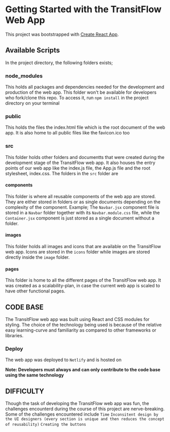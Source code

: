 # Getting Started with the TransitFlow Web App

This project was bootstrapped with [Create React App](https://github.com/facebook/create-react-app).

## Available Scripts

In the project directory, the following folders exists;

### node_modules

This holds all packages and dependencies needed for the development and production
of the web app. 
This folder won't be available for developers who fork/clone this repo. To access it, run `npm install` in the project directory on your terminal

### public

This holds the files the index.html file which is the root document of the web app. It is also home to all public files like the favicon.ico too

### src

This folder holds other folders and documentts that were created during the development stage of the TransitFlow web app. It also houses the entry points of our web app like the index.js file, the App.js file and the root stylesheet, index.css.
The folders in the `src` folder are 
#### components
This folder is where all reusable components of the web app are stored. They are either stored in folders or as single documents depending on the complexity of the component.
Example; The `Navbar.jsx` component file is stored in a `Navbar` folder together with its `Navbar.module.css` file, while the `Container.jsx` component is just stored as a single document without a folder.
#### images
This folder holds all images and icons that are available on the TransitFlow web app. Icons are stored in the `icons` folder while images are stored directly inside the `image` folder.
#### pages
This folder is home to all the different pages of the TransitFlow web app. It was created as a scalability-plan, in case the current web app is scaled to have other functional pages.


## CODE BASE
The TransitFlow web app was built using React and CSS modules for styling. The choice of the technology being used is because of the relative easy learning-curve and familiarity as compared to other frameworks or libraries.
### Deploy
The web app was deployed to `Netlify` and is hosted on

**Note: Developers must always and can only contribute to the code base using the same technology**

## DIFFICULTY
Though the task of developing the TransitFlow web app was fun, the challenges encounterd during the course of this project are nerve-breaking. Some of the challenges encountered include
`Time`
`Inconsitent design by the UI designers (every section is unique and then reduces the concept of reusability)`
`Creating the buttons`

